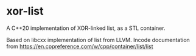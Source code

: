 # xor-list
A C++20 implementation of XOR-linked list, as a STL container.

Based on libcxx implementation of list from LLVM.
Incode documentation from https://en.cppreference.com/w/cpp/container/list/list
